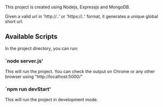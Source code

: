 This project is created using Nodejs, Expressjs and MongoDB.

Given a valid url in 'http://..' or 'https://..' format, it generates a unique global short url.
## Available Scripts

In the project directory, you can run:

### `node server.js'

This will run the project. You can check the output on Chrome or any other browser using "http://localhost:5000/"

### `npm run devStart' 

This will run the project in development mode. 
